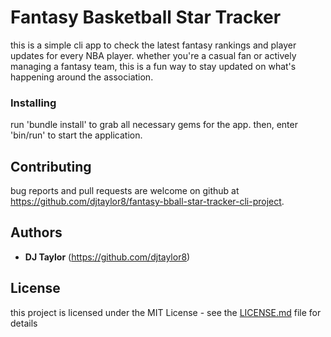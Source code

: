  # Fantasy Basketball Star Tracker

this is a simple cli app to check the latest fantasy rankings and player updates for every NBA player. whether you're a casual fan or actively managing a fantasy team, this is a fun way to stay updated on what's happening around the association.

### Installing

run 'bundle install' to grab all necessary gems for the app. then, enter 'bin/run' to start the application.

## Contributing

bug reports and pull requests are welcome on github at https://github.com/djtaylor8/fantasy-bball-star-tracker-cli-project. 

## Authors

* **DJ Taylor** (https://github.com/djtaylor8)

## License

this project is licensed under the MIT License - see the [LICENSE.md](LICENSE.md) file for details
